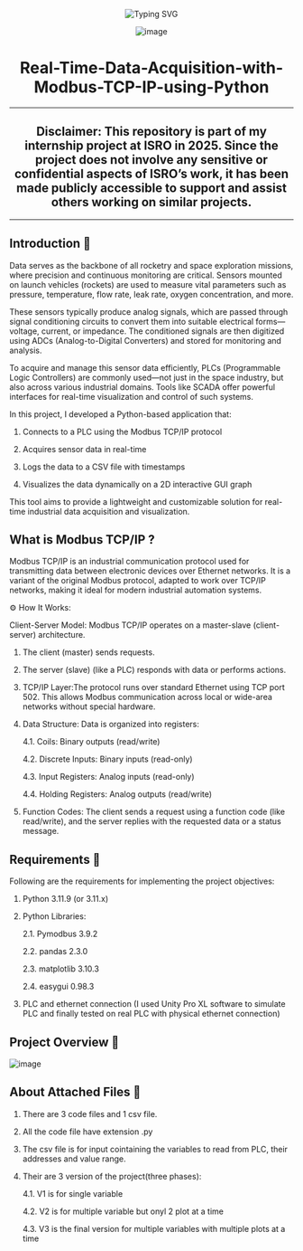 <div align="center" width="50">
<p align="center">
  <img src="https://readme-typing-svg.demolab.com?font=Roboto+Mono&size=25&duration=3000&pause=1000&color=2de151&center=true&width=500&lines=Welcome+to+my+Github!;feel+free+to+clone+and+..;raise+issues+if+you+think..;something+could+be+better" alt="Typing SVG" />
</p>

<div align="center" width="50">
  
![image](https://github.com/user-attachments/assets/bc536ca5-48a1-4961-90e8-0539f163bed3)


# Real-Time-Data-Acquisition-with-Modbus-TCP-IP-using-Python

---
</div>

## Disclaimer: This repository is part of my internship project at ISRO in 2025. Since the project does not involve any sensitive or confidential aspects of ISRO’s work, it has been made publicly accessible to support and assist others working on similar projects.
---
</div>

## Introduction 📖
Data serves as the backbone of all rocketry and space exploration missions, where precision and continuous monitoring are critical. Sensors mounted on launch vehicles (rockets) are used to measure vital parameters such as pressure, temperature, flow rate, leak rate, oxygen concentration, and more.

These sensors typically produce analog signals, which are passed through signal conditioning circuits to convert them into suitable electrical forms—voltage, current, or impedance. The conditioned signals are then digitized using ADCs (Analog-to-Digital Converters) and stored for monitoring and analysis.

To acquire and manage this sensor data efficiently, PLCs (Programmable Logic Controllers) are commonly used—not just in the space industry, but also across various industrial domains. Tools like SCADA offer powerful interfaces for real-time visualization and control of such systems.

In this project, I developed a Python-based application that:

1) Connects to a PLC using the Modbus TCP/IP protocol

2) Acquires sensor data in real-time

3) Logs the data to a CSV file with timestamps

4) Visualizes the data dynamically on a 2D interactive GUI graph

This tool aims to provide a lightweight and customizable solution for real-time industrial data acquisition and visualization.

## What is Modbus TCP/IP ?
Modbus TCP/IP is an industrial communication protocol used for transmitting data between electronic devices over Ethernet networks. It is a variant of the original Modbus protocol, adapted to work over TCP/IP networks, making it ideal for modern industrial automation systems.

⚙️ How It Works:

Client-Server Model: Modbus TCP/IP operates on a master-slave (client-server) architecture.

1. The client (master) sends requests.

2. The server (slave) (like a PLC) responds with data or performs actions.

3. TCP/IP Layer:The protocol runs over standard Ethernet using TCP port 502. This allows Modbus communication across local or wide-area networks without special hardware.

4. Data Structure: Data is organized into registers:

   4.1. Coils: Binary outputs (read/write)

   4.2. Discrete Inputs: Binary inputs (read-only)

   4.3. Input Registers: Analog inputs (read-only)

   4.4. Holding Registers: Analog outputs (read/write)

5. Function Codes: The client sends a request using a function code (like read/write), and the server replies with the requested data or a status message.

## Requirements 📂

Following are the requirements for implementing the project objectives:

1. Python 3.11.9 (or 3.11.x)
2. Python Libraries:
   
   2.1. Pymodbus 3.9.2
   
   2.2. pandas 2.3.0
   
   2.3. matplotlib 3.10.3
   
   2.4. easygui 0.98.3
   
4. PLC and ethernet connection (I used Unity Pro XL software to simulate PLC and finally tested on real PLC with physical ethernet connection)

## Project Overview 🧠

![image](https://github.com/user-attachments/assets/74579956-e220-4b42-becd-67d987b7fd09)

## About Attached Files 📁

1. There are 3 code files and 1 csv file.
  
2. All the code file have extension .py
   
3. The csv file is for input cointaining the variables to read from PLC, their addresses and value range.
 
4. Their are 3 version of the project(three phases):
   
    4.1. V1 is for single variable
   
    4.2. V2 is for multiple variable but onyl 2 plot at a time
   
    4.3. V3 is the final version for multiple variables with multiple plots at a time
   






  
